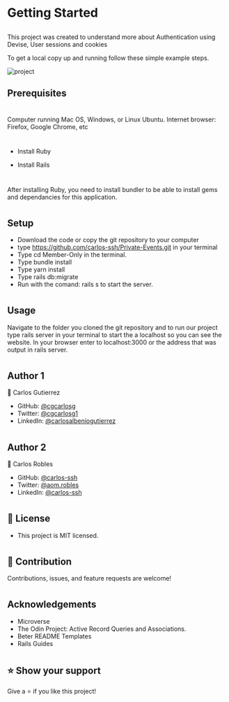 # Getting Started
##

This project was created to understand more about  Authentication using Devise, User sessions and cookies

To get a local copy up and running follow these simple example steps.

![project]()

## Prerequisites
#
Computer running Mac OS, Windows, or Linux Ubuntu. Internet browser: Firefox, Google Chrome, etc
#
- Install Ruby

- Install Rails
#
After installing Ruby, you need to install bundler to be able to install gems and dependancies for this application.
#

## Setup
- Download the code or copy the git repository to your computer
- type https://github.com/carlos-ssh/Private-Events.git in your terminal
- Type cd Member-Only in the terminal.
- Type bundle install
- Type yarn install
- Type rails db:migrate
- Run with the comand: rails s to start the server.

#
## Usage
Navigate to the folder you cloned the git repository and to run our project type rails server in your terminal to start the a localhost so you can see the website. In your browser enter to localhost:3000 or the address that was output in rails server.

#
## Author 1
👤  Carlos Gutierrez

- GitHub:  [@cgcarlosg](https://github.com/cgcarlosg)
- Twitter: [@cgcarlosg1](https://twitter.com/cgcarlosg1)
- LinkedIn: [@carlosalbeniogutierrez](www.linkedin.com/in/carlosalbeniogutierrez)

#
## Author 2
👤 Carlos Robles

- GitHub: [@carlos-ssh](https://github.com/carlos-ssh)
- Twitter: [@aom.robles](https://twitter.com/aom.robles)
- LinkedIn: [@carlos-ssh](www.linkedin.com/in/carlos-ssh)

#
 ## 📝 License 
- This project is MIT licensed.

#
## 🤝 Contribution
Contributions, issues, and feature requests are welcome!

#
## Acknowledgements
- Microverse
- The Odin Project: Active Record Queries and Associations.
- Beter README Templates
- Rails Guides

#
## ⭐ Show your support
Give a ⭐️ if you like this project!
